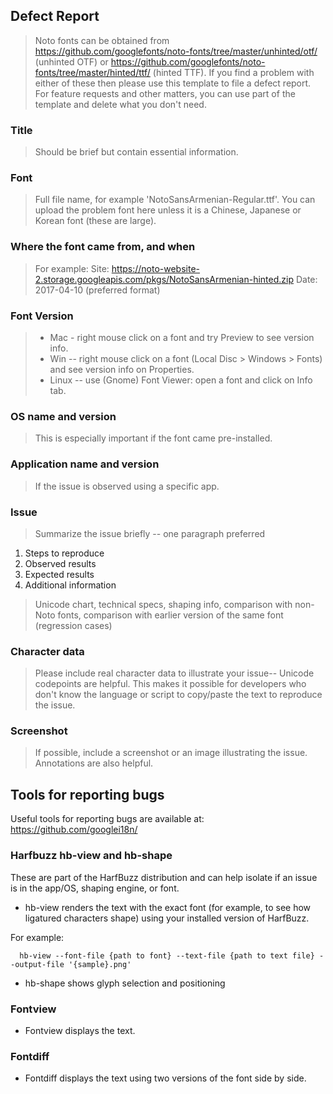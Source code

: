 ## Defect Report
> Noto fonts can be obtained from https://github.com/googlefonts/noto-fonts/tree/master/unhinted/otf/ (unhinted OTF) or https://github.com/googlefonts/noto-fonts/tree/master/hinted/ttf/ (hinted TTF). If you find a problem with either of these then please use this template to file a defect report. For feature requests and other matters, you can use part of the template and delete what you don't need.

### Title 
  > Should be brief but contain essential information.

### Font 
  > Full file name, for example 'NotoSansArmenian-Regular.ttf'.
  > You can upload the problem font here unless it is a Chinese, Japanese or Korean font (these are large).

### Where the font came from, and when
  > For example:
  >   Site: https://noto-website-2.storage.googleapis.com/pkgs/NotoSansArmenian-hinted.zip
  >   Date: 2017-04-10 (preferred format)

### Font Version
  > * Mac - right mouse click on a font and try Preview to see version info.
  > * Win -- right mouse click on a font (Local Disc > Windows > Fonts) and see version info on Properties.
  > * Linux -- use (Gnome) Font Viewer: open a font and click on Info tab.

### OS name and version
  > This is especially important if the font came pre-installed.

### Application name and version
  > If the issue is observed using a specific app.

### Issue
  > Summarize the issue briefly -- one paragraph preferred

  1. Steps to reproduce
  2. Observed results
  3. Expected results
  4. Additional information 
  > Unicode chart, technical specs, shaping info, comparison with non-Noto fonts, comparison with earlier version of the same font (regression cases)

### Character data
  > Please include real character data to illustrate your issue-- Unicode codepoints are helpful.  This makes it possible for developers who don't know the language or script to copy/paste the text to reproduce the issue.

### Screenshot
  > If possible, include a screenshot or an image illustrating the issue.
  > Annotations are also helpful.


## Tools for reporting bugs
  Useful tools for reporting bugs are available at: https://github.com/googlei18n/
  
### Harfbuzz hb-view and hb-shape
  These are part of the HarfBuzz distribution and can help isolate if an issue is in the app/OS, shaping engine, or font.
  * hb-view renders the text with the exact font (for example, to see how ligatured characters shape) using your installed version of HarfBuzz.

For example:
```
  hb-view --font-file {path to font} --text-file {path to text file} --output-file '{sample}.png'
```


* hb-shape shows glyph selection and positioning

### Fontview
  * Fontview displays the text.

### Fontdiff
  * Fontdiff displays the text using two versions of the font side by side.
